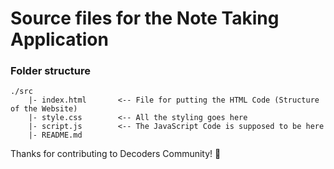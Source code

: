 # Source files for the Note Taking Application

### Folder structure
```
./src
    |- index.html       <-- File for putting the HTML Code (Structure of the Website)
    |- style.css        <-- All the styling goes here
    |- script.js        <-- The JavaScript Code is supposed to be here
    |- README.md
```

Thanks for contributing to Decoders Community! 🎉